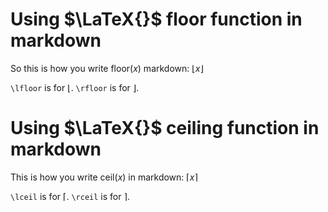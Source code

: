 # Using $\LaTeX{}$ floor function in markdown

So this is how you write floor($x$) markdown:
$\lfloor x \rfloor$

`\lfloor` is for $\lfloor$.
`\rfloor` is for $\rfloor$.

# Using $\LaTeX{}$ ceiling function in markdown

This is how you write ceil($x$) in markdown:
$\lceil x \rceil$

`\lceil` is for $\lceil$.
`\rceil` is for $\rceil$.
